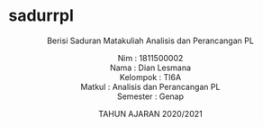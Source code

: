 # sadurrpl
<center>Berisi Saduran Matakuliah Analisis dan Perancangan PL<center>

<left>Nim      : 1811500002<br>
<left>Nama     : Dian Lesmana<br>
<left>Kelompok : TI6A<br>
<left>Matkul   : Analisis dan Perancangan PL<br>
<left>Semester : Genap<br>


<center>TAHUN AJARAN 2020/2021
